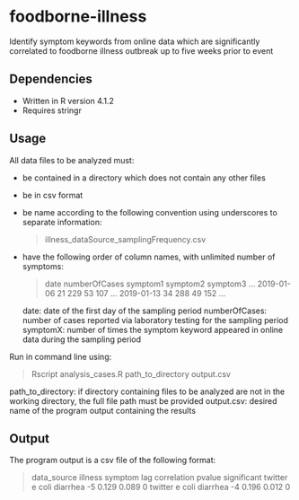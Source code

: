 # foodborne-illness
Identify symptom keywords from online data which are significantly correlated to foodborne illness outbreak up to five weeks prior to event

## Dependencies
- Written in R version 4.1.2
- Requires stringr

## Usage
All data files to be analyzed must:
- be contained in a directory which does not contain any other files
- be in csv format
- be name according to the following convention using underscores to separate information:
  
  > illness_dataSource_samplingFrequency.csv
  
- have the following order of column names, with unlimited number of symptoms:
  
  > date  numberOfCases  symptom1  symptom2 symptom3 ...
  > 2019-01-06  21  229  53  107  ...
  > 2019-01-13  34  288  49  152  ...

  date: date of the first day of the sampling period
  numberOfCases: number of cases reported via laboratory testing for the sampling period
  symptomX: number of times the symptom keyword appeared in online data during the sampling period


Run in command line using:

> Rscript analysis_cases.R path_to_directory output.csv

path_to_directory: if directory containing files to be analyzed are not in the working directory, the full file path must be provided
output.csv: desired name of the program output containing the results

## Output
The program output is a csv file of the following format:

> data_source  illness  symptom  lag  correlation  pvalue  significant
> twitter  e coli  diarrhea  -5  0.129   0.089  0
> twitter  e coli  diarrhea  -4  0.196  0.012  0
